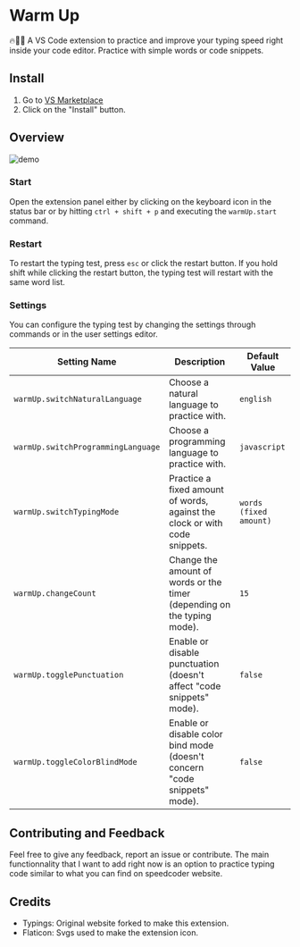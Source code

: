 # Warm Up

🔥👨‍💻 A VS Code extension to practice and improve your typing speed right inside your code editor. Practice with simple words or code snippets.

## Install

1. Go to [VS Marketplace](https://marketplace.visualstudio.com/items?itemName=Jeusto.warm-up-typing-test)
2. Click on the "Install" button.

## Overview

![demo](https://raw.githubusercontent.com/Jeusto/vscode-typing-test/master/demo.gif?token=APQ6BVDI4QHTPKVR7TTHYOLBBSL26)

### Start

Open the extension panel either by clicking on the keyboard icon in the status bar or by hitting `ctrl + shift + p` and executing the `warmUp.start` command.

### Restart

To restart the typing test, press `esc` or click the restart button. If you hold shift while clicking the restart button, the typing test will restart with the same word list.

### Settings

You can configure the typing test by changing the settings through commands or in the user settings editor.

| Setting Name                       | Description                                                                | Default Value          |
| ---------------------------------- | -------------------------------------------------------------------------- | ---------------------- |
| `warmUp.switchNaturalLanguage`     | Choose a natural language to practice with.                                | `english`              |
| `warmUp.switchProgrammingLanguage` | Choose a programming language to practice with.                            | `javascript`           |
| `warmUp.switchTypingMode`          | Practice a fixed amount of words, against the clock or with code snippets. | `words (fixed amount)` |
| `warmUp.changeCount`               | Change the amount of words or the timer (depending on the typing mode).    | `15`                   |
| `warmUp.togglePunctuation`         | Enable or disable punctuation (doesn't affect \"code snippets\" mode).     | `false`                |
| `warmUp.toggleColorBlindMode`      | Enable or disable color bind mode (doesn't concern "code snippets" mode).  | `false`                |

## Contributing and Feedback

Feel free to give any feedback, report an issue or contribute. The main functionnality that I want to add right now is an option to practice typing code similar to what you can find on speedcoder website.

## Credits

- Typings: Original website forked to make this extension.
- Flaticon: Svgs used to make the extension icon.

